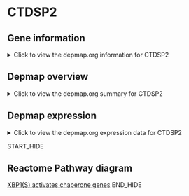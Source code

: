 <h1>CTDSP2</h1>

<h2>Gene information</h2>
<details>
  <summary>Click to view the depmap.org information for CTDSP2</summary>
  <iframe src="https://depmap.org/portal/gene/CTDSP2?tab=about" style="border:none;width:100%;height:800px"></iframe>
</details>

<h2>Depmap overview</h2>
<details>
  <summary>Click to view the depmap.org summary for CTDSP2</summary>
  <iframe src="https://depmap.org/portal/gene/CTDSP2?tab=overview" style="border:none;width:100%;height:800px"></iframe>
</details>

<h2>Depmap expression</h2>
<details>
  <summary>Click to view the depmap.org expression data for CTDSP2</summary>
  <iframe src="https://depmap.org/portal/gene/CTDSP2?tab=characterization" style="border:none;width:100%;height:800px"></iframe>
</details>


START_HIDE
<h2>Reactome Pathway diagram</h2>
<a href="https://reactome.org/PathwayBrowser/#/R-HSA-381038">XBP1(S) activates chaperone genes</a>
END_HIDE


